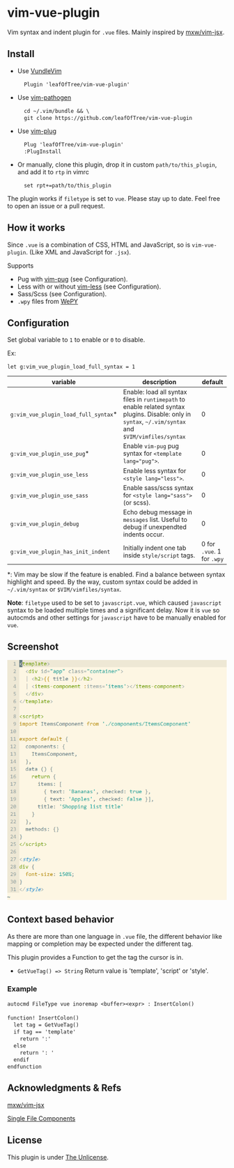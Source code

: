 # vim-vue-plugin

Vim syntax and indent plugin for `.vue` files. Mainly inspired by [mxw/vim-jsx][1].

## Install

- Use [VundleVim][2]

        Plugin 'leafOfTree/vim-vue-plugin'

- Use [vim-pathogen][5]

        cd ~/.vim/bundle && \
        git clone https://github.com/leafOfTree/vim-vue-plugin

- Use [vim-plug][7]

        Plug 'leafOfTree/vim-vue-plugin'
        :PlugInstall

- Or manually, clone this plugin, drop it in custom `path/to/this_plugin`, and add it to `rtp` in vimrc

        set rpt+=path/to/this_plugin

The plugin works if `filetype` is set to `vue`. Please stay up to date. Feel free to open an issue or a pull request.


## How it works

Since `.vue` is a combination of CSS, HTML and JavaScript, so is `vim-vue-plugin`. (Like XML and JavaScript for `.jsx`).

Supports

- Pug with [vim-pug][4] (see Configuration).
- Less with or without [vim-less][9] (see Configuration).
- Sass/Scss (see Configuration).
- `.wpy` files from [WePY][6]

## Configuration

Set global variable to `1` to enable or `0` to disable.

Ex:

    let g:vim_vue_plugin_load_full_syntax = 1

| variable                              | description                                                                                            | default                    |
|---------------------------------------|--------------------------------------------------------------------------------------------------------------------------------|----------------------------|
| `g:vim_vue_plugin_load_full_syntax`\* | Enable: load all syntax files in `runtimepath` to enable related syntax plugins. Disable: only in `syntax`, `~/.vim/syntax` and `$VIM/vimfiles/syntax` | 0 |
| `g:vim_vue_plugin_use_pug`\*          | Enable `vim-pug` pug syntax for `<template lang="pug">`.                                               | 0 |
| `g:vim_vue_plugin_use_less`           | Enable less syntax for `<style lang="less">`.                                                          | 0 |
| `g:vim_vue_plugin_use_sass`           | Enable sass/scss syntax for `<style lang="sass">`(or scss).                                            | 0 |
| `g:vim_vue_plugin_debug`              | Echo debug message in `messages` list. Useful to debug if unexpendted indents occur.                   | 0 |
| `g:vim_vue_plugin_has_init_indent`    | Initially indent one tab inside `style/script` tags.                                                   | 0 for `.vue`. 1 for `.wpy` |

\*: Vim may be slow if the feature is enabled. Find a balance between syntax highlight and speed. By the way, custom syntax could be added in `~/.vim/syntax` or `$VIM/vimfiles/syntax`.

**Note**: `filetype` used to be set to `javascript.vue`, which caused `javascript` syntax to be loaded multiple times and a significant delay. Now it is `vue` so autocmds and other settings for `javascript` have to be manually enabled for `vue`.

## Screenshot

![screenshot](https://raw.githubusercontent.com/leafOfTree/leafOfTree.github.io/master/vim-vue-plugin-screenshot.png)

## Context based behavior

As there are more than one language in `.vue` file, the different behavior like mapping or completion may be expected under the different tag.

This plugin provides a Function to get the tag the cursor is in.

- `GetVueTag() => String` Return value is 'template', 'script' or 'style'.

### Example

```vim
autocmd FileType vue inoremap <buffer><expr> : InsertColon()

function! InsertColon()
  let tag = GetVueTag()
  if tag == 'template'
    return ':'
  else
    return ': '
  endif
endfunction
```

## Acknowledgments & Refs

[mxw/vim-jsx][1]

[Single File Components][3]

## License

This plugin is under [The Unlicense][8].

[1]: https://github.com/mxw/vim-jsx "mxw: vim-jsx"
[2]: https://github.com/VundleVim/Vundle.vim
[3]: https://vuejs.org/v2/guide/single-file-components.html
[4]: https://github.com/digitaltoad/vim-pug
[5]: https://github.com/tpope/vim-pathogen
[6]: https://tencent.github.io/wepy
[7]: https://github.com/junegunn/vim-plug
[8]: https://choosealicense.com/licenses/unlicense/
[9]: https://github.com/groenewege/vim-less
